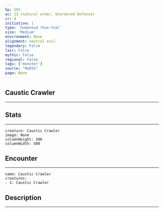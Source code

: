```yaml
---
hp: 102
ac: 13 (natural armor, Unarmored Defense)
cr: 4
initiative: 1
type: 'humanoid (kuo-toa)'    
size: 'Medium'
environment: None
alignment: neutral evil
legendary: False
lair: False
mythic: False
regional: False
tags: ['monster']
source: "MaDSS"
page: None
---
```


## Caustic Crawler
---



## Stats
---

```statblock
creature: Caustic Crawler
image: None
columnHeight: 500
columnWidth: 500
```

## Encounter
---

```encounter-table
name: Caustic Crawler
creatures:
- 1: Caustic Crawler
```

## Description
---




